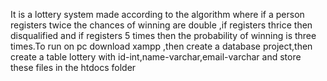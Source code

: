 It is a lottery system made according to the algorithm where if a person registers twice the chances of winning are double ,if registers thrice then disqualified and if registers 5 times then the probability of winning is three times.To run on pc download xampp ,then create a database project,then create a table lottery with id-int,name-varchar,email-varchar and store these files in the htdocs folder

